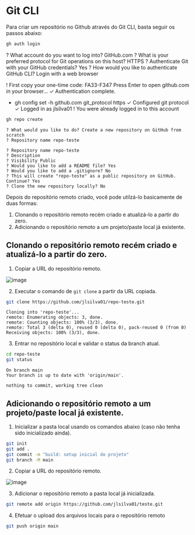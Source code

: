# Git CLI

Para criar um repositório no Github através do Git CLI, basta seguir os passos abaixo:

```bash
gh auth login
```
? What account do you want to log into? GitHub.com
? What is your preferred protocol for Git operations on this host? HTTPS
? Authenticate Git with your GitHub credentials? Yes
? How would you like to authenticate GitHub CLI? Login with a web browser

! First copy your one-time code: FA33-F347
Press Enter to open github.com in your browser...
✓ Authentication complete.
- gh config set -h github.com git_protocol https
✓ Configured git protocol
✓ Logged in as jlsilva01
! You were already logged in to this account

```bash
gh repo create
```
```
? What would you like to do? Create a new repository on GitHub from scratch
? Repository name repo-teste

? Repository name repo-teste
? Description
? Visibility Public
? Would you like to add a README file? Yes
? Would you like to add a .gitignore? No
? This will create "repo-teste" as a public repository on GitHub. Continue? Yes
? Clone the new repository locally? No
```

Depois do repositório remoto criado, você pode utilzá-lo basicamente de duas formas:

1. Clonando o repositório remoto recém criado e atualizá-lo a partir do zero.
2. Adicionando o repositório remoto a um projeto/paste local já existente.

## Clonando o repositório remoto recém criado e atualizá-lo a partir do zero.

1. Copiar a URL do repositório remoto.

![image](https://github.com/user-attachments/assets/043f27a2-2fc3-4597-88b2-69f71e3a2e6a)

2. Executar o comando de `git clone` a partir da URL copiada.

```bash
git clone https://github.com/jlsilva01/repo-teste.git
```
```
Cloning into 'repo-teste'...
remote: Enumerating objects: 3, done.
remote: Counting objects: 100% (3/3), done.
remote: Total 3 (delta 0), reused 0 (delta 0), pack-reused 0 (from 0)
Receiving objects: 100% (3/3), done.
```
3. Entrar no repositório local e validar o status da branch atual.

```bash
cd repo-teste
git status
```
```
On branch main
Your branch is up to date with 'origin/main'.

nothing to commit, working tree clean
```

## Adicionando o repositório remoto a um projeto/paste local já existente.

1. Inicializar a pasta local usando os comandos abaixo (caso não tenha sido inicializado ainda).

```bash
git init
git add .
git commit -m "build: setup inicial do projeto"
git branch -M main
```
2. Copiar a URL do repositório remoto.

![image](https://github.com/user-attachments/assets/043f27a2-2fc3-4597-88b2-69f71e3a2e6a)

3. Adicionar o repositório remoto a pasta local já inicializada.

```bash
git remote add origin https://github.com/jlsilva01/teste.git
```

4. Efetuar o upload dos arquivos locais para o repositório remoto

```bash
git push origin main
```
